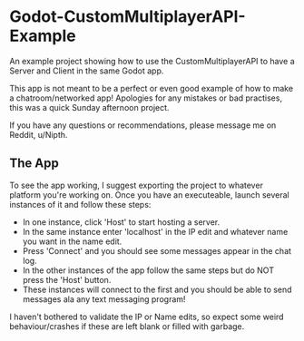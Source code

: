 # Godot-CustomMultiplayerAPI-Example
An example project showing how to use the CustomMultiplayerAPI to have a Server and Client in the same Godot app.

This app is not meant to be a perfect or even good example of how to make a chatroom/networked app! Apologies for any mistakes or bad practises, this was a quick Sunday afternoon project. 

If you have any questions or recommendations, please message me on Reddit, u/Nipth.

## The App
To see the app working, I suggest exporting the project to whatever platform you're working on. Once you have an executeable, launch several instances of it and follow these steps:
* In one instance, click 'Host' to start hosting a server.
* In the same instance enter 'localhost' in the IP edit and whatever name you want in the name edit.
* Press 'Connect' and you should see some messages appear in the chat log.
* In the other instances of the app follow the same steps but do NOT press the 'Host' button.
* These instances will connect to the first and you should be able to send messages ala any text messaging program!

I haven't bothered to validate the IP or Name edits, so expect some weird behaviour/crashes if these are left blank or filled with garbage.
